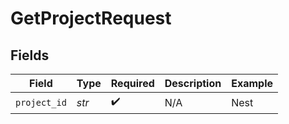 # GetProjectRequest


## Fields

| Field              | Type               | Required           | Description        | Example            |
| ------------------ | ------------------ | ------------------ | ------------------ | ------------------ |
| `project_id`       | *str*              | :heavy_check_mark: | N/A                | Nest               |